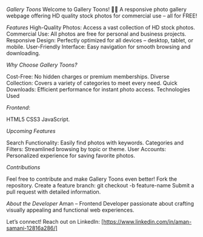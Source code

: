 *Gallery Toons*
Welcome to Gallery Toons! 🎨✨
A responsive photo gallery webpage offering HD quality stock photos for commercial use – all for FREE!

*Features*
High-Quality Photos: Access a vast collection of HD stock photos.
Commercial Use: All photos are free for personal and business projects.
Responsive Design: Perfectly optimized for all devices – desktop, tablet, or mobile.
User-Friendly Interface: Easy navigation for smooth browsing and downloading.


*Why Choose Gallery Toons?*

Cost-Free: No hidden charges or premium memberships.
Diverse Collection: Covers a variety of categories to meet every need.
Quick Downloads: Efficient performance for instant photo access.
Technologies Used


*Frontend*:

HTML5
CSS3
JavaScript.


*Upcoming Features*

Search Functionality: Easily find photos with keywords.
Categories and Filters: Streamlined browsing by topic or theme.
User Accounts: Personalized experience for saving favorite photos.


*Contributions*

Feel free to contribute and make Gallery Toons even better!
Fork the repository.
Create a feature branch:
git checkout -b feature-name
Submit a pull request with detailed information.


*About the Developer*
Aman – Frontend Developer passionate about crafting visually appealing and functional web experiences.

Let’s connect! Reach out on LinkedIn: [https://www.linkedin.com/in/aman-samani-12816a286/]
